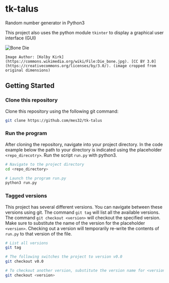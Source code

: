 # tk-talus
Random number generator in Python3

This project also uses the python module `tkinter` to display a graphical user interface (GUI)

![Bone Die](https://github.com/mes32/tk-talus/docs/images/Die_Bone.png)
```
Image Author: [Kolby Kirk](https://commons.wikimedia.org/wiki/File:Die_bone.jpg). [CC BY 3.0](https://creativecommons.org/licenses/by/3.0/). (image cropped from original dimensions)
```

## Getting Started

### Clone this repository
Clone this repository using the following git command:
```bash
git clone https://github.com/mes32/tk-talus
```

### Run the program
After cloning the repository, navigate into your project directory. In the code example below the path to your directory is indicated using the placeholder `<repo_direcotry>`. Run the script `run.py` with python3.
```bash
# Navigate to the project directory
cd <repo_directory>

# Launch the program run.py
python3 run.py
```

### Tagged versions
This project has several different versions. You can navigate between these versions using git. The command `git tag` will list all the available versions. The command `git checkout <version>` will checkout the specified version. Make sure to substitute the name of the version for the placeholder `<version>`. Checking out a version will temporarily re-write the contents of `run.py` to that version of the file.
```bash
# List all versions
git tag

# The following switches the project to version v0.0
git checkout v0.0

# To checkout another version, substitute the version name for <version>
git checkout <version>
```